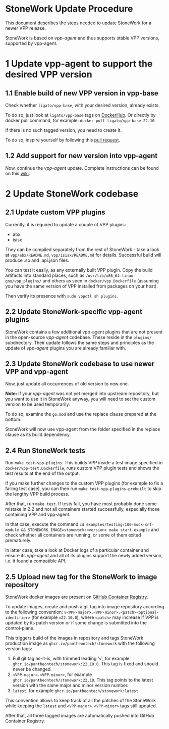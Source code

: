 # StoneWork Update Procedure

This document describes the steps needed to update StoneWork for a newer VPP release.

StoneWork is based on *vpp-agent* and thus supports stable VPP versions, supported by vpp-agent.

# 1 Update vpp-agent to support the desired VPP version

## 1.1 Enable build of new VPP version in vpp-base

Check whether `ligato/vpp-base`, with your desired version, already exists.

To do so, just look at `ligato/vpp-base` tags on [DockerHub][dockerhub-tags]. Or directly by docker pull command, for example:
`docker pull ligato/vpp-base:22.10`

If there is no such tagged version, you need to create it.

To do so, inspire yourself by following this [pull request][inspiration-pr].

## 1.2 Add support for new version into vpp-agent

Now, continue the *vpp-agent* update. Complete instructions can be found on this [wiki][agent-instructions].
# 2 Update StoneWork codebase
## 2.1 Update custom VPP plugins

Currently, it is required to update a couple of VPP plugins: 
- abx
- isisx

They can be compiled separately from the rest of StoneWork - take a look at `vpp/abx/README.md`, `vpp/isisx/README.md` for
details. Successful build will produce .so and .api.json files.

You can test it easily, as any externally built VPP plugin. Copy the build
artifacts into standard places, such as `/usr/lib/x86_64-linux-gnu/vpp_plugins/`
and others as seen in `docker/vpp.Dockerfile` (assuming you have the same version
of VPP installed from packages on your host). 

Then verify its presence with `sudo vppctl sh plugins`.

## 2.2 Update StoneWork-specific vpp-agent plugins

StoneWork contains a few additional vpp-agent plugins that are not present in the
open-source *vpp-agent* codebase. These reside in the `plugins/` subdirectory.
Their update follows the same steps and principles as the update of *vpp-agent*
plugins you are already familiar with.

## 2.3 Update StoneWork codebase to use newer VPP and vpp-agent

Now, just update all occurrences of old version to new one.

**Note:** If your *vpp-agent* was not yet merged into upstream repository, but you want to use it
in StoneWork anyway, you will need to set the custom version to be used temporarily.

To do so, examine the `go.mod` and use the replace clause prepared at the bottom.

StoneWork will now use vpp-agent from the folder specified in the replace clause as its build dependency. 

## 2.4 Run StoneWork tests
Run `make test-vpp-plugins`. This builds VPP inside a test image specified in `docker/vpp-test.Dockerfile`, runs
custom VPP plugin tests and shows the test results at the end of the output.

If you make further changes to the custom VPP plugins (for example to fix a failing test case), you can 
then run `make test-vpp-plugins-prebuilt` to skip the lengthy VPP build process.

After that, run `make test`. If tests fail, you have most probably done some mistake in 2.2
and not all containers started successfully, especially those containing VPP and vpp-agent.

In that case, execute the command
`cd examples/testing/100-mock-cnf-module && STONEWORK_IMAGE=stonework:<version> make start-example`
and check whether all containers are running, or some of them exited prematurely.

In latter case, take a look at Docker logs of a particular container and ensure
its *vpp-agent* and all of its plugins support the newly added version, i.e. it
found a compatible API.

## 2.5 Upload new tag for the StoneWork to image repository

StoneWork docker images are present on [GitHub Container Registry][ghcr].

To update images, create and push a git tag into image repository according to
the following convention:
`v<VPP-major>.<VPP-minor>.<patch><optional-identifier>` (for example
`v22.10.0`), where `<patch>` may increase if VPP is updated by its patch version
or if some change is submitted into the control-plane.

This triggers build of the images in repository and tags StoneWork production
image as `ghcr.io/pantheontech/stonework` with the following version tags:
1. Full git tag as-it-is, with trimmed leading '`v`', for example
   `ghcr.io/pantheontech/stonework:22.10.0`. This tag is fixed
   and should never be changed.
2. `<VPP-major>.<VPP-minor>`, for example
   `ghcr.io/pantheontech/stonework:22.10`. This tag points to the
   latest version with the same major and minor version number.
3. `latest`, for example `ghcr.io/pantheontech/stonework:latest`.

This convention allows to keep track of all the patches of the StoneWork
while keeping the `latest` and `<VPP-major>.<VPP-minor>` tags still updated.

After that, all three tagged images are automatically pushed into GitHub
Container Registry.

[dockerhub-tags]: https://hub.docker.com/r/ligato/vpp-base/tags?page=1&ordering=last_updated&name=22.10
[inspiration-pr]: https://github.com/ligato/vpp-base/pull/18
[agent-instructions]: https://github.com/ligato/vpp-agent/wiki/Guide-for-adding-new-VPP-version
[ghcr]: https://github.com/orgs/PANTHEONtech/packages/container/package/stonework
